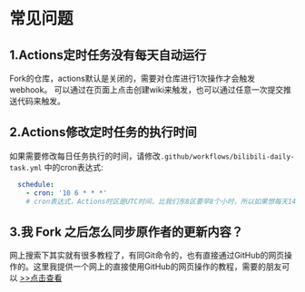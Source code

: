 # 常见问题

## 1.Actions定时任务没有每天自动运行
Fork的仓库，actions默认是关闭的，需要对仓库进行1次操作才会触发webhook。
可以通过在页面上点击创建wiki来触发，也可以通过任意一次提交推送代码来触发。

## 2.Actions修改定时任务的执行时间
如果需要修改每日任务执行的时间，请修改`.github/workflows/bilibili-daily-task.yml` 中的cron表达式:

```yml
  schedule:
    - cron: '10 6 * * *'
    # cron表达式，Actions时区是UTC时间，比我们东8区要早8个小时，所以如果想每天14点10分运行，则小时数要输入6（14-8=6），如上示例。
```

## 3.我 Fork 之后怎么同步原作者的更新内容？
网上搜索下其实就有很多教程了，有同Git命令的，也有直接通过GitHub的网页操作的。这里我提供一个网上的直接使用GitHub的网页操作的教程，需要的朋友可以 [>>点击查看](https://www.cnblogs.com/hzhhhbb/p/11488861.html)

